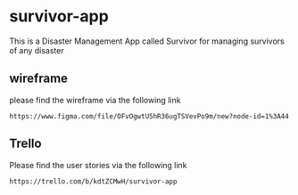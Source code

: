 # survivor-app
This is a Disaster Management App called Survivor for managing survivors of any disaster


## wireframe
please find the wireframe via the following link
```
https://www.figma.com/file/OFvOgwtU5hR36ugTSVevPo9m/new?node-id=1%3A44

```
## Trello

Please find the user stories via the following link
```
https://trello.com/b/kdtZCMwH/survivor-app
